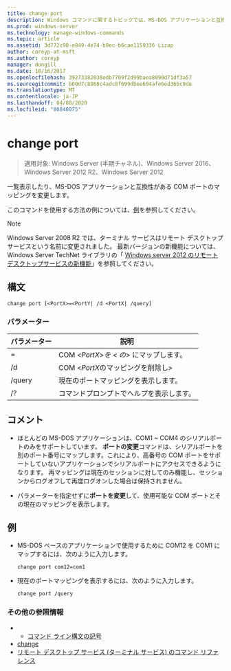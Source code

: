 ```yaml
---
title: change port
description: Windows コマンドに関するトピックでは、MS-DOS アプリケーションと互換性があるように、COM ポートのマッピングを一覧表示または変更します。
ms.prod: windows-server
ms.technology: manage-windows-commands
ms.topic: article
ms.assetid: 3d772c90-e849-4e74-b9ec-b6cae1159336 Lizap
author: coreyp-at-msft
ms.author: coreyp
manager: dongill
ms.date: 10/16/2017
ms.openlocfilehash: 39273382038edb7709f2d99baea8090d71df3a57
ms.sourcegitcommit: b00d7c8968c4adc8f699dbee694afe6ed36bc9de
ms.translationtype: MT
ms.contentlocale: ja-JP
ms.lasthandoff: 04/08/2020
ms.locfileid: "80848075"
---
```

# <a name="change-port"></a>change port

> 適用対象: Windows Server (半期チャネル)、Windows Server 2016、Windows Server 2012 R2、Windows Server 2012

一覧表示したり、MS-DOS アプリケーションと互換性がある COM ポートのマッピングを変更します。

このコマンドを使用する方法の例については、[例](#BKMK_examples)を参照してください。

> [!NOTE]
> Windows Server 2008 R2 では、ターミナル サービスはリモート デスクトップ サービスという名前に変更されました。 最新バージョンの新機能については、Windows Server TechNet ライブラリの「 [Windows server 2012 のリモートデスクトップサービスの新機能](https://technet.microsoft.com/library/hh831527)」を参照してください。

## <a name="syntax"></a>構文

```
change port [<PortX>=<PortY| /d <PortX| /query]
```

### <a name="parameters"></a>パラメーター


|    パラメーター    |              説明               |
|-----------------|----------------------------------------|
| <PortX>=<PortY> | COM <*PortX*>*を < の*> にマップします。 |
|   /d <PortX>    | COM <*PortX*のマッピングを削除し> |
|     /query      | 現在のポートマッピングを表示します。 |
|       /?        | コマンドプロンプトでヘルプを表示します。 |

## <a name="remarks"></a>コメント

- ほとんどの MS-DOS アプリケーションは、COM1 ~ COM4 のシリアルポートのみをサポートしています。 **ポートの変更**コマンドは、シリアルポートを別のポート番号にマップします。これにより、高番号の COM ポートをサポートしていないアプリケーションでシリアルポートにアクセスできるようになります。 再マッピングは現在のセッションに対してのみ機能し、セッションからログオフして再度ログオンした場合は保持されません。

- パラメーターを指定せずに**ポートを変更**して、使用可能な COM ポートとその現在のマッピングを表示します。

## <a name="examples"></a><a name=BKMK_examples></a>例

- MS-DOS ベースのアプリケーションで使用するために COM12 を COM1 にマップするには、次のように入力します。
  ```
  change port com12=com1
  ```
- 現在のポートマッピングを表示するには、次のように入力します。
  ```
  change port /query
  ```

### <a name="additional-references"></a>その他の参照情報
- - [コマンド ライン構文の記号](command-line-syntax-key.md)
- [change](change.md)
- [リモート デスクトップ サービス (ターミナル サービス) のコマンド リファレンス](remote-desktop-services-terminal-services-command-reference.md)
